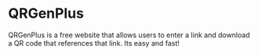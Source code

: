 # QRGenPlus
QRGenPlus is a free website that allows users to enter a link and download a QR code that references that link. Its easy and fast!
